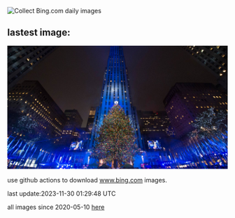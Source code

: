 ![Collect Bing.com daily images](https://github.com/counter2015/bing-daily-images/workflows/Collect%20Bing.com%20daily%20images/badge.svg)
## lastest image:
![](images/TreeLighting.jpg)

use github actions to download www.bing.com images.

last update:2023-11-30 01:29:48 UTC

all images since 2020-05-10 [here](https://github.com/counter2015/bing-daily-images/tree/master/images) 
